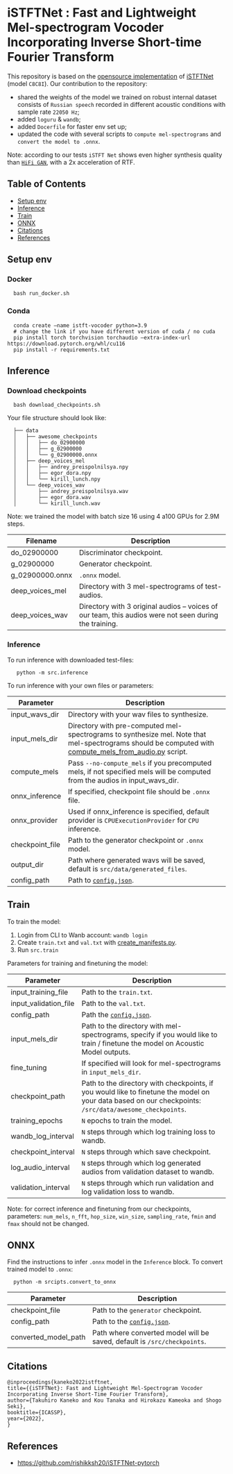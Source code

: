 # iSTFTNet : Fast and Lightweight Mel-spectrogram Vocoder Incorporating Inverse Short-time Fourier Transform
This repository is based on the [opensource implementation](https://github.com/rishikksh20/iSTFTNet-pytorch) of [iSTFTNet](https://arxiv.org/abs/2203.02395) (model `C8C8I`). Our contribution to the repository:

- shared the weights of the model we trained on robust internal dataset consists of `Russian speech` recorded in different acoustic conditions with sample rate `22050 Hz`;
- added `loguru` & `wandb`; 
- added `Docerfile` for faster env set up;
- updated the code with several scripts to `compute mel-spectrograms` and `convert the model to .onnx`.

Note: according to our tests `iSTFT Net` shows even higher synthesis quality than [`HiFi GAN`](https://github.com/NVIDIA/DeepLearningExamples/tree/master/PyTorch/SpeechSynthesis/HiFiGAN), with a 2x acceleration of RTF.


## Table of Contents  
- [Setup env](#setup-env)  
- [Inference](#inference) 
- [Train](#train)
- [ONNX](#onnx)
- [Citations](#citations)
- [References](#references)

## Setup env

### Docker

      bash run_docker.sh
      
      
### Conda 

      conda create —name istft-vocoder python=3.9
      # change the link if you have different version of cuda / no cuda
      pip install torch torchvision torchaudio —extra-index-url https://download.pytorch.org/whl/cu116
      pip install -r requirements.txt
      
      
## Inference 

### Download checkpoints

      bash download_checkpoints.sh
      
Your file structure should look like:

      ├── data                                                                                                                                                                                 
      │   ├── awesome_checkpoints                                                                                                                                                              
      │   │   ├── do_02900000                                                                                                                                                                  
      │   │   ├── g_02900000                                                                                                                                                                   
      │   │   └── g_02900000.onnx                                                                                                                                                              
      │   ├── deep_voices_mel                                                                                                                                                                  
      │   │   ├── andrey_preispolnilsya.npy                                                                                                                                                    
      │   │   ├── egor_dora.npy
      │   │   └── kirill_lunch.npy
      │   └── deep_voices_wav
      │       ├── andrey_preispolnilsya.wav
      │       ├── egor_dora.wav
      │       └── kirill_lunch.wav
      
 
 Note: we trained the model with batch size 16 using 4 a100 GPUs for 2.9M steps.
 
 | Filename  | Description |
| ------------- | ------------- |
|do_02900000 | Discriminator checkpoint.|
|g_02900000 | Generator checkpoint. |
| g_02900000.onnx | `.onnx` model. |
|deep_voices_mel | Directory with 3 mel-spectrograms of test-audios.|
|deep_voices_wav | Directory with 3 original audios – voices of our team, this audios were not seen during the training.|

 ### Inference 
 
To run inference with downloaded test-files:

       python -m src.inference
       
       
To run inference with your own files or parameters:

| Parameter  | Description |
| ------------- | ------------- |
| input_wavs_dir | Directory with your wav files to synthesize.  |
| input_mels_dir  | Directory with pre-computed mel-spectrograms to synthesize mel. Note that mel-spectrograms should be computed with [compute_mels_from_audio.py](iSTFTNet-pytorch/scripts/compute_mels_from_audio.py) script.|
|compute_mels| Pass `--no-compute_mels` if you precomputed mels, if not specified mels will be computed from the audios in input_wavs_dir.|
|onnx_inference| If specified, checkpoint file should be `.onnx` file.|
|onnx_provider| Used if onnx_inference is specified, default provider is `CPUExecutionProvider` for `CPU` inference.
|checkpoint_file| Path to the generator checkpoint or `.onnx` model.|
|output_dir | Path where generated wavs will be saved, default is `src/data/generated_files`.|
| config_path | Path to [`config.json`](iSTFTNet-pytorch/src/config.json).|
     

## Train 

To train the model:
1. Login from CLI to Wanb account: `wandb login`
2. Create `train.txt` and `val.txt` with [create_manifests.py](iSTFTNet-pytorch/scripts/create_manifests.py).
3. Run `src.train`

Parameters for training and finetuning the model:

| Parameter  | Description |
| ------------- | ------------- |
| input_training_file | Path to the `train.txt`.|
| input_validation_file | Path to the `val.txt`.  |
|config_path | Path the [`config.json`](iSTFTNet-pytorch/src/config.json).|
|input_mels_dir | Path to the directory with mel-spectrograms, specify if you would like to train / finetune the model on Acoustic Model outputs. |
| fine_tuning | If specified will look for mel-spectrograms in `input_mels_dir`.|
|checkpoint_path | Path to the directory with checkpoints, if you would like to finetune the model on your data based on our checkpoints: `/src/data/awesome_checkpoints`. |
|training_epochs | `N` epochs to train the model. |
|wandb_log_interval | `N` steps through which log training loss to wandb. |
| checkpoint_interval |`N` steps through which save checkpoint. |
| log_audio_interval | `N` steps through which log generated audios from validation dataset to wandb. |
| validation_interval | `N` steps through which run validation and log validation loss to wandb. |

Note: for correct inference and finetuning from our checkpoints, parameters: `num_mels`, `n_fft`, `hop_size`, `win_size`, `sampling_rate`, `fmin` and `fmax` should not be changed. 


## ONNX

Find the instructions to infer `.onnx` model in the `Inference` block. To convert trained model to `.onnx`:
      
      python -m srcipts.convert_to_onnx
      
      
| Parameter  | Description |
| ------------- | ------------- |
| checkpoint_file | Path to the `generator` checkpoint.   |
| config_path | Path to the [`config.json`](iSTFTNet-pytorch/src/config.json).  |
| converted_model_path | Path where converted model will be saved, default is `/src/checkpoints`. |

## Citations
```
@inproceedings{kaneko2022istftnet,
title={{iSTFTNet}: Fast and Lightweight Mel-Spectrogram Vocoder Incorporating Inverse Short-Time Fourier Transform},
author={Takuhiro Kaneko and Kou Tanaka and Hirokazu Kameoka and Shogo Seki},
booktitle={ICASSP},
year={2022},
}
```

## References
* https://github.com/rishikksh20/iSTFTNet-pytorch
